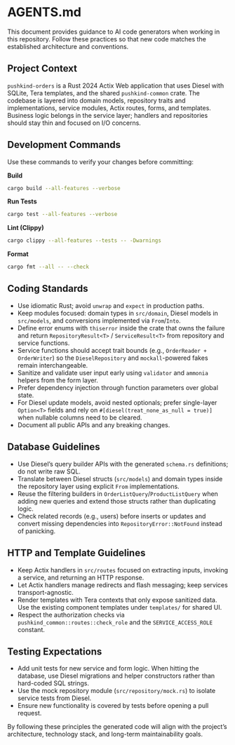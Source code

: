# AGENTS.md

This document provides guidance to AI code generators when working in this
repository. Follow these practices so that new code matches the established
architecture and conventions.

## Project Context

`pushkind-orders` is a Rust 2024 Actix Web application that uses Diesel with
SQLite, Tera templates, and the shared `pushkind-common` crate. The codebase is
layered into domain models, repository traits and implementations, service
modules, Actix routes, forms, and templates. Business logic belongs in the
service layer; handlers and repositories should stay thin and focused on I/O
concerns.

## Development Commands

Use these commands to verify your changes before committing:

**Build**
```bash
cargo build --all-features --verbose
```

**Run Tests**
```bash
cargo test --all-features --verbose
```

**Lint (Clippy)**
```bash
cargo clippy --all-features --tests -- -Dwarnings
```

**Format**
```bash
cargo fmt --all -- --check
```

## Coding Standards

- Use idiomatic Rust; avoid `unwrap` and `expect` in production paths.
- Keep modules focused: domain types in `src/domain`, Diesel models in
  `src/models`, and conversions implemented via `From`/`Into`.
- Define error enums with `thiserror` inside the crate that owns the failure and
  return `RepositoryResult<T>` / `ServiceResult<T>` from repository and service
  functions.
- Service functions should accept trait bounds (e.g., `OrderReader + OrderWriter`)
  so the `DieselRepository` and `mockall`-powered fakes remain interchangeable.
- Sanitize and validate user input early using `validator` and `ammonia` helpers
  from the form layer.
- Prefer dependency injection through function parameters over global state.
- For Diesel update models, avoid nested optionals; prefer single-layer `Option<T>`
  fields and rely on `#[diesel(treat_none_as_null = true)]` when nullable columns
  need to be cleared.
- Document all public APIs and any breaking changes.

## Database Guidelines

- Use Diesel’s query builder APIs with the generated `schema.rs` definitions; do
  not write raw SQL.
- Translate between Diesel structs (`src/models`) and domain types inside the
  repository layer using explicit `From` implementations.
- Reuse the filtering builders in `OrderListQuery`/`ProductListQuery` when adding new
  queries and extend those structs rather than duplicating logic.
- Check related records (e.g., users) before inserts or updates and convert
  missing dependencies into `RepositoryError::NotFound` instead of panicking.

## HTTP and Template Guidelines

- Keep Actix handlers in `src/routes` focused on extracting inputs, invoking a
  service, and returning an HTTP response.
- Let Actix handlers manage redirects and flash messaging; keep services
  transport-agnostic.
- Render templates with Tera contexts that only expose sanitized data. Use the
  existing component templates under `templates/` for shared UI.
- Respect the authorization checks via `pushkind_common::routes::check_role` and
  the `SERVICE_ACCESS_ROLE` constant.

## Testing Expectations

- Add unit tests for new service and form logic. When hitting the database, use
  Diesel migrations and helper constructors rather than hard-coded SQL strings.
- Use the mock repository module (`src/repository/mock.rs`) to isolate service
  tests from Diesel.
- Ensure new functionality is covered by tests before opening a pull request.

By following these principles the generated code will align with the project’s
architecture, technology stack, and long-term maintainability goals.
